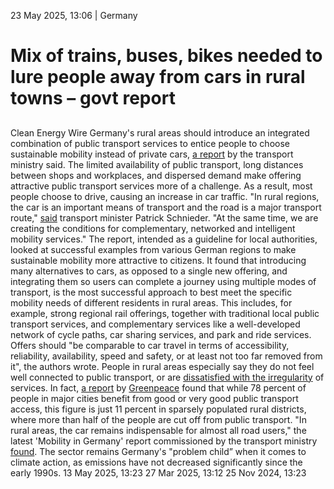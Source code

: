 23 May 2025, 13:06
| 
Germany
# Mix of trains, buses, bikes needed to lure people away from cars in rural towns – govt report
## 
Clean Energy Wire
Germany's rural areas should introduce an integrated combination of public transport services to entice people to choose sustainable mobility instead of private cars, [a report](https://www.bmv.de/SharedDocs/DE/Publikationen/G/nachhaltig-mobil-in-laendlichen-raeumen.html) by the transport ministry said. The limited availability of public transport, long distances between shops and workplaces, and dispersed demand make offering attractive public transport services more of a challenge. As a result, most people choose to drive, causing an increase in car traffic.
"In rural regions, the car is an important means of transport and the road is a major transport route," [said](https://www.bmv.de/SharedDocs/DE/Pressemitteilungen/2025/026-schnieder-laendliche-mobilitaet.html) transport minister Patrick Schnieder. "At the same time, we are creating the conditions for complementary, networked and intelligent mobility services."
The report, intended as a guideline for local authorities, looked at successful examples from various German regions to make sustainable mobility more attractive to citizens. It found that introducing many alternatives to cars, as opposed to a single new offering, and integrating them so users can complete a journey using multiple modes of transport, is the most successful approach to best meet the specific mobility needs of different residents in rural areas.
This includes, for example, strong regional rail offerings, together with traditional local public transport services, and complementary services like a well-developed network of cycle paths, car sharing services, and park and ride services. Offers should "be comparable to car travel in terms of accessibility, reliability, availability, speed and safety, or at least not too far removed from it", the authors wrote.
People in rural areas especially say they do not feel well connected to public transport, or are [dissatisfied with the irregularity](https://www.cleanenergywire.org/news/one-three-people-germany-dissatisfied-local-public-transport-survey) of services. In fact, [a report](https://www.cleanenergywire.org/news/quarter-germans-lack-adequate-access-public-transportation-report) by [Greenpeace](https://www.cleanenergywire.org/experts/greenpeace-germany) found that while 78 percent of people in major cities benefit from good or very good public transport access, this figure is just 11 percent in sparsely populated rural districts, where more than half of the people are cut off from public transport.
"In rural areas, the car remains indispensable for almost all road users," the latest 'Mobility in Germany' report commissioned by the transport ministry [found](https://www.cleanenergywire.org/news/car-dominance-decreasing-german-cities-use-bicycles-and-footpaths). The sector remains Germany's "problem child” when it comes to climate action, as emissions have not decreased significantly since the early 1990s.
13 May 2025, 13:23
27 Mar 2025, 13:12
25 Nov 2024, 13:23
